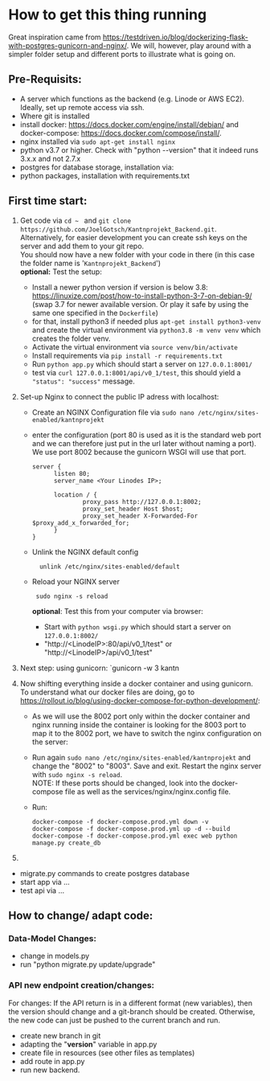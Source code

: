 # How to get this thing running
Great inspiration came from https://testdriven.io/blog/dockerizing-flask-with-postgres-gunicorn-and-nginx/. We will, however, play around with a simpler folder setup and different ports to illustrate what is going on.

## Pre-Requisits:
- A server which functions as the backend (e.g. Linode or AWS EC2). Ideally, set up remote access via ssh.
- Where git is installed
- install docker: https://docs.docker.com/engine/install/debian/ and docker-compose: https://docs.docker.com/compose/install/. 
- nginx installed via `sudo apt-get install nginx`
- python v3.7 or higher. Check with "python --version" that it indeed runs 3.x.x and not 2.7.x
- postgres for database storage, installation via: 
- python packages, installation with requirements.txt

## First time start:
1. Get code via `cd ~ ` and `git clone https://github.com/JoelGotsch/Kantnprojekt_Backend.git`. Alternatively, for easier development you can create ssh keys on the server and add them to your git repo.\
You should now have a new folder with your code in there (in this case the folder name is '`Kantnprojekt_Backend`')\
**optional:** Test the setup:
    - Install a newer python version if version is below 3.8: https://linuxize.com/post/how-to-install-python-3-7-on-debian-9/ (swap 3.7 for newer available version. Or play it safe by using the same one specified in the `Dockerfile`)
    -  for that, install python3 if needed plus `apt-get install python3-venv`\
and create the virtual environment via `python3.8 -m venv venv` which creates the folder venv.
    - Activate the virtual environment via `source venv/bin/activate`
    - Install requirements via `pip install -r requirements.txt`
    - Run `python app.py` which should start a server on `127.0.0.1:8001/`
    - test via `curl 127.0.0.1:8001/api/v0_1/test`, this should yield a `"status": "success"` message.
1. Set-up Nginx to connect the public IP adress with localhost:
    - Create an NGINX Configuration file via `sudo nano /etc/nginx/sites-enabled/kantnprojekt`
    - enter the configuration (port 80 is used as it is the standard web port and we can therefore just put in the url later without naming a port). We use port 8002 because the gunicorn WSGI will use that port.
  
          server {
                listen 80;
                server_name <Your Linodes IP>;

                location / {
                        proxy_pass http://127.0.0.1:8002;
                        proxy_set_header Host $host;
                        proxy_set_header X-Forwarded-For $proxy_add_x_forwarded_for;
                }
          }

    - Unlink the NGINX default config

            unlink /etc/nginx/sites-enabled/default

    -  Reload your NGINX server

            sudo nginx -s reload
    
        **optional**: Test this from your computer via browser:
        - Start with  `python wsgi.py` which should start a server on `127.0.0.1:8002/`
        - "http://\<LinodeIP\>:80/api/v0_1/test" or "http://\<LinodeIP\>/api/v0_1/test"
1. Next step: using gunicorn: `gunicorn -w 3 kantn

1. Now shifting everything inside a docker container and using gunicorn. To understand what our docker files are doing, go to https://rollout.io/blog/using-docker-compose-for-python-development/:
   - As we will use the 8002 port only within the docker container and nginx running inside the container is looking for the 8003 port to map it to the 8002 port, we have to switch the nginx configuration on the server:
   - Run again `sudo nano /etc/nginx/sites-enabled/kantnprojekt` and change the "8002" to "8003". Save and exit. Restart the nginx server with `sudo nginx -s reload`. \
   NOTE: If these ports should be changed, look into the docker-compose file as well as the services/nginx/nginx.config file.
   - Run:

         docker-compose -f docker-compose.prod.yml down -v
         docker-compose -f docker-compose.prod.yml up -d --build
         docker-compose -f docker-compose.prod.yml exec web python manage.py create_db

2. 
- migrate.py commands to create postgres database
- start app via ...
- test api via ...

## How to change/ adapt code:

### Data-Model Changes:
- change in models.py
- run "python migrate.py update/upgrade"

### API new endpoint creation/changes:
For changes: If the API return is in a different format (new variables), then the version should change and a git-branch should be created. Otherwise, the new code can just be pushed to the current branch and run.
- create new branch in git
- adapting the "__version__" variable in app.py
- create file in resources (see other files as templates)
- add route in app.py
- run new backend.